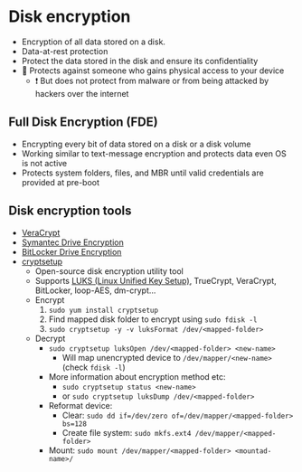 # Disk encryption

- Encryption of all data stored on a disk.
- Data-at-rest protection
- Protect the data stored in the disk and ensure its confidentiality
- 📝 Protects against someone who gains physical access to your device
  - ❗ But does not protect from malware or from being attacked by hackers over the internet

## Full Disk Encryption (FDE)

- Encrypting every bit of data stored on a disk or a disk volume
- Working similar to text-message encryption and protects data even OS is not active
- Protects system folders, files, and MBR until valid credentials are provided at pre-boot

## Disk encryption tools

- [VeraCrypt](https://www.veracrypt.fr/)
- [Symantec Drive Encryption](https://help.symantec.com/cs/SEE11.3_MS/SEEMS/v98749288_v130891549/Configuring-the-Drive-Encryption---Encryption-policy-options)
- [BitLocker Drive Encryption](https://en.wikipedia.org/wiki/BitLocker)
- [cryptsetup](https://gitlab.com/cryptsetup/cryptsetup)
  - Open-source disk encryption utility tool
  - Supports [LUKS (Linux Unified Key Setup)](https://en.wikipedia.org/wiki/Linux_Unified_Key_Setup), TrueCrypt, VeraCrypt, BitLocker, loop-AES, dm-crypt...
  - Encrypt
    1. `sudo yum install cryptsetup`
    2. Find mapped disk folder to encrypt using `sudo fdisk -l`
    3. `sudo cryptsetup -y -v luksFormat /dev/<mapped-folder>`
  - Decrypt
    - `sudo cryptsetup luksOpen /dev/<mapped-folder> <new-name>`
      - Will map unencrypted device to `/dev/mapper/<new-name>` (check `fdisk -l`)
    - More information about encryption method etc:
      - `sudo cryptsetup status <new-name>`
      - or `sudo cryptsetup luksDump /dev/<mapped-folder>`
    - Reformat device:
      - Clear: `sudo dd if=/dev/zero of=/dev/mapper/<mapped-folder> bs=128`
      - Create file system: `sudo mkfs.ext4 /dev/mapper/<mapped-folder>`
    - Mount: `sudo mount /dev/mapper/<mapped-folder> <mountad-name>/`
